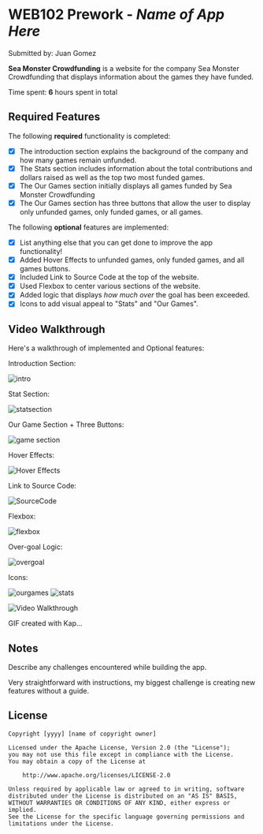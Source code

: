 # WEB102 Prework - *Name of App Here*

Submitted by: Juan Gomez

**Sea Monster Crowdfunding** is a website for the company Sea Monster Crowdfunding that displays information about the games they have funded.

Time spent: **6** hours spent in total

## Required Features

The following **required** functionality is completed:

* [x] The introduction section explains the background of the company and how many games remain unfunded.
* [x] The Stats section includes information about the total contributions and dollars raised as well as the top two most funded games.
* [x] The Our Games section initially displays all games funded by Sea Monster Crowdfunding
* [x] The Our Games section has three buttons that allow the user to display only unfunded games, only funded games, or all games.

The following **optional** features are implemented:

* [x] List anything else that you can get done to improve the app functionality!
* [x] Added Hover Effects to unfunded games, only funded games, and all games buttons.
* [x] Included Link to Source Code at the top of the website.
* [x] Used Flexbox to center various sections of the website.
* [x] Added logic that displays *how much over* the goal has been exceeded.
* [x] Icons to add visual appeal to "Stats" and "Our Games".

## Video Walkthrough

Here's a walkthrough of implemented and Optional features:

Introduction Section:

![intro](https://github.com/6uan/web102_prework/assets/110940309/ebdc324a-9be8-45b1-9057-81bb2447ec00)

Stat Section: 

![statsection](https://github.com/6uan/web102_prework/assets/110940309/00a1b0e3-698e-4b38-a66f-3356367ba5d1)

Our Game Section + Three Buttons: 

![game section](https://github.com/6uan/web102_prework/assets/110940309/a19e9df9-f04b-4e52-9ad3-18e37812870e)

Hover Effects:

![Hover Effects](https://github.com/6uan/web102_prework/assets/110940309/8d1e868a-dcfe-45d1-93bc-b1d5471d3877)

Link to Source Code:

![SourceCode](https://github.com/6uan/web102_prework/assets/110940309/fc6e396a-cc52-4907-8964-8895e948ab8c)

Flexbox: 

![flexbox](https://github.com/6uan/web102_prework/assets/110940309/7ab1daaa-0dc3-48d5-868d-5d2f1d5e0e19)

Over-goal Logic: 

![overgoal](https://github.com/6uan/web102_prework/assets/110940309/ce4987a3-6e49-41dd-b20e-8d699a0465f2)

Icons: 

![ourgames](https://github.com/6uan/web102_prework/assets/110940309/4abc7d1f-6aeb-4973-bdee-dbe4fbdf5349)
![stats](https://github.com/6uan/web102_prework/assets/110940309/6c433785-61f4-4d11-b95b-4af67cb251a7)



<img src='http://i.imgur.com/link/to/your/gif/file.gif' title='Video Walkthrough' width='' alt='Video Walkthrough' />

<!-- Replace this with whatever GIF tool you used! -->
GIF created with Kap... 
<!-- Recommended tools:
[Kap](https://getkap.co/) for macOS
[ScreenToGif](https://www.screentogif.com/) for Windows
[peek](https://github.com/phw/peek) for Linux. -->

## Notes

Describe any challenges encountered while building the app.

Very straightforward with instructions, my biggest challenge is creating new features without a guide. 

## License

    Copyright [yyyy] [name of copyright owner]

    Licensed under the Apache License, Version 2.0 (the "License");
    you may not use this file except in compliance with the License.
    You may obtain a copy of the License at

        http://www.apache.org/licenses/LICENSE-2.0

    Unless required by applicable law or agreed to in writing, software
    distributed under the License is distributed on an "AS IS" BASIS,
    WITHOUT WARRANTIES OR CONDITIONS OF ANY KIND, either express or implied.
    See the License for the specific language governing permissions and
    limitations under the License.
